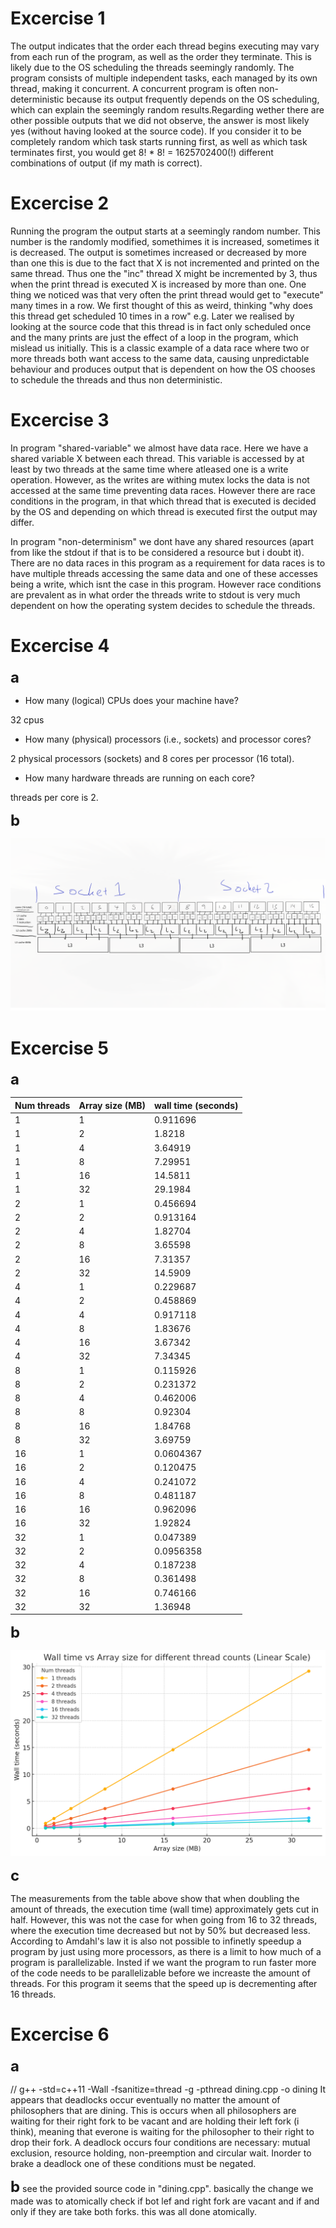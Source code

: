 # Excercise 1
The output indicates that the order each thread begins executing may vary from each run of the program, as well as the order they terminate.
This is likely due to the OS scheduling the threads seemingly randomly.
The program consists of multiple independent tasks, each managed by its own thread, making it concurrent. A concurrent program is often non-deterministic because its output frequently depends on the OS scheduling, which can explain the seemingly random results.Regarding wether there are other possible outputs that we did not observe, the answer is most likely yes (without having looked at the source code). If you consider it to be completely random which task starts running first, as well as which task terminates first, you would get 8! * 8! = 1625702400(!) different combinations of output (if my math is correct).

# Excercise 2 
Running the program the output starts at a seemingly random number. This number is the randomly modified, somethimes it is increased, sometimes it is decreased. The output is sometimes increased or decreased by more than one this is due to the fact that X is not incremented and printed on the same thread. Thus one the "inc" thread X might be incremented by 3, thus when the print thread is executed X is increased by more than one.
One thing we noticed was that very often the print thread would get to "execute" many times in a row. We first thought of this as weird, thinking "why does this thread get scheduled 10 times in a row" e.g. Later we realised by looking at the source code that this thread is in fact only scheduled once and the many prints are just the effect of a loop in the program, which mislead us initially.
This is a classic example of a data race where two or more threads both want access to the same data, causing unpredictable behaviour and produces output that is dependent on how the OS chooses to schedule the threads and thus non deterministic.

# Excercise 3
In program "shared-variable" we almost have data race. Here we have a shared variable X between each thread. This variable is accessed by at least by two threads at the same time where atleased one is a write operation. However, as the writes are withing mutex locks the data is not accessed at the same time preventing data races. However there are race conditions in the program, in that which thread that is executed is decided by the OS and depending on which thread is executed first the output may differ.

In program "non-determinism" we dont have any shared resources (apart from like the stdout if that is to be considered a resource but i doubt it). There are no data races in this program as a requirement for data races is to have multiple threads accessing the same data and one of these accesses being a write, which isnt the case in this program.
However race conditions are prevalent as in what order the threads write to stdout is very much dependent on how the operating system decides to schedule the threads.

# Excercise 4

<span style="font-size: 24px;">**a**</span>
- How many (logical) CPUs does your machine have? 

32 cpus

- How many (physical) processors (i.e., sockets) and processor cores? 

2 physical processors (sockets) and 8 cores per processor (16 total).

- How many hardware threads are running on each core?

threads per core is 2.

<span style="font-size: 24px;">**b**</span>

![image](Excercise4.png)


# Excercise 5

<span style="font-size: 24px;">**a**</span>

| Num threads | Array size (MB) | wall time (seconds)|
| -------- | ------- | ------- |
| 1 | 1 | 0.911696 |
| 1 | 2 | 1.8218 |
| 1 | 4 | 3.64919 |
| 1 | 8 | 7.29951 |
| 1 | 16 | 14.5811 |
| 1 | 32 | 29.1984 |
| 2 | 1 | 0.456694 |
| 2 | 2 | 0.913164 |
| 2 | 4 | 1.82704 |
| 2 | 8 | 3.65598 |
| 2 | 16 | 7.31357 |
| 2 | 32 | 14.5909 |
| 4 | 1 | 0.229687|
| 4 | 2 | 0.458869 |
| 4 | 4 | 0.917118 |
| 4 | 8 | 1.83676 |
| 4 | 16 | 3.67342 |
| 4 | 32 | 7.34345 |
| 8 | 1 | 0.115926 |
| 8 | 2 | 0.231372 |
| 8 | 4 | 0.462006 |
| 8 | 8 | 0.92304 |
| 8 | 16 | 1.84768 |
| 8 | 32 | 3.69759 |
| 16 | 1 | 0.0604367 |
| 16 | 2 | 0.120475 |
| 16 | 4 | 0.241072|
| 16 | 8 | 0.481187 |
| 16 | 16 | 0.962096 |
| 16 | 32 | 1.92824 |
| 32 | 1 | 0.047389 |
| 32 | 2 | 0.0956358 |
| 32 | 4 | 0.187238 |
| 32 | 8 | 0.361498 |
| 32 | 16 | 0.746166 |
| 32 | 32 | 1.36948 |

<span style="font-size: 24px;">**b**</span>

![image](walltimevssize.png)

<span style="font-size: 24px;">**c**</span>

The measurements from the table above show that when doubling the amount of threads, the execution time (wall time) approximately gets cut in half. 
However, this was not the case for when going from 16 to 32 threads, where the execution time decreased but not by 50% but decreased less. According to Amdahl's law it is also not possible to infinetly speedup a program by just using more processors, as there is a limit to how much of a program is parallelizable. Insted if we want the program to run faster more of the code needs to be parallelizable before we increaste the amount of threads. For this program it seems that the speed up is decrementing after 16 threads.


# Excercise 6

<span style="font-size: 24px;">**a**</span>


// g++ -std=c++11 -Wall -fsanitize=thread -g -pthread dining.cpp -o dining 
It appears that deadlocks occur eventually no matter the amount of philosophers that are dining.
This is occurs when all philosophers are waiting for their right fork to be vacant and are holding their left fork (i think), meaning that everone is waiting for the philosopher to their right to drop their fork. A deadlock occurs four conditions are necessary: mutual exclusion, resource holding, non-preemption and circular wait. Inorder to brake a deadlock one of these conditions must be negated.

<span style="font-size: 24px;">**b**</span>
see the provided source code in "dining.cpp". basically the change we made was to atomically check if bot lef and right fork are vacant and if and only if they are take both forks. this was all done atomically.